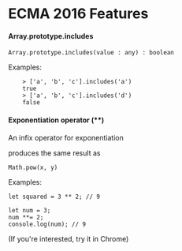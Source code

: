 # ECMA 2016 Features

####    Array.prototype.includes

`Array.prototype.includes(value : any) : boolean`

Examples:

```
    > ['a', 'b', 'c'].includes('a')
    true
    > ['a', 'b', 'c'].includes('d')
    false
```

####    Exponentiation operator (**)

An infix operator for exponentiation

produces the same result as

`Math.pow(x, y)`

Examples:
```
let squared = 3 ** 2; // 9

let num = 3;
num **= 2;
console.log(num); // 9

```

(If you're interested, try it in Chrome)
